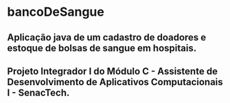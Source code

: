 # bancoDeSangue
## Aplicação java de um cadastro de doadores e estoque de bolsas de sangue em hospitais. 
## Projeto Integrador I do Módulo C - Assistente de Desenvolvimento de Aplicativos Computacionais I - SenacTech.
